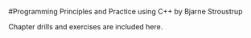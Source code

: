 #Programming Principles and Practice using C++
by Bjarne Stroustrup

Chapter drills and exercises are included here.
